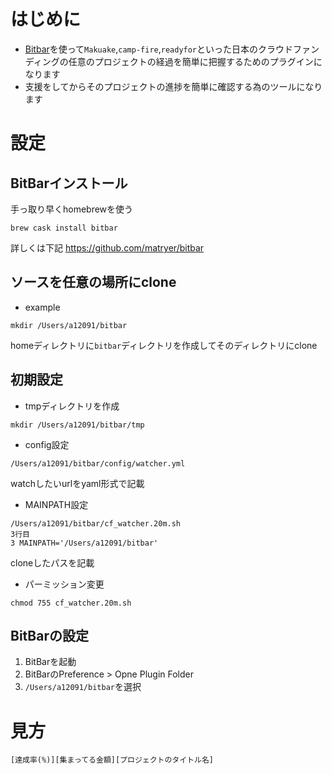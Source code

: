 # はじめに
* [Bitbar](https://github.com/matryer/bitbar
)を使って`Makuake`,`camp-fire`,`readyfor`といった日本のクラウドファンディングの任意のプロジェクトの経過を簡単に把握するためのプラグインになります
* 支援をしてからそのプロジェクトの進捗を簡単に確認する為のツールになります

# 設定
## BitBarインストール
手っ取り早くhomebrewを使う

```
brew cask install bitbar
```
詳しくは下記
https://github.com/matryer/bitbar


## ソースを任意の場所にclone
* example
```
mkdir /Users/a12091/bitbar
```
homeディレクトリに`bitbar`ディレクトリを作成してそのディレクトリにclone

## 初期設定
* tmpディレクトリを作成
```
mkdir /Users/a12091/bitbar/tmp
```

* config設定
```
/Users/a12091/bitbar/config/watcher.yml
```
watchしたいurlをyaml形式で記載

* MAINPATH設定
```
/Users/a12091/bitbar/cf_watcher.20m.sh
3行目
3 MAINPATH='/Users/a12091/bitbar'
```
cloneしたパスを記載

* パーミッション変更
```
chmod 755 cf_watcher.20m.sh
```

## BitBarの設定
1. BitBarを起動
1. BitBarのPreference > Opne Plugin Folder
1. `/Users/a12091/bitbar`を選択


# 見方
```
[達成率(%)][集まってる金額][プロジェクトのタイトル名]
```

